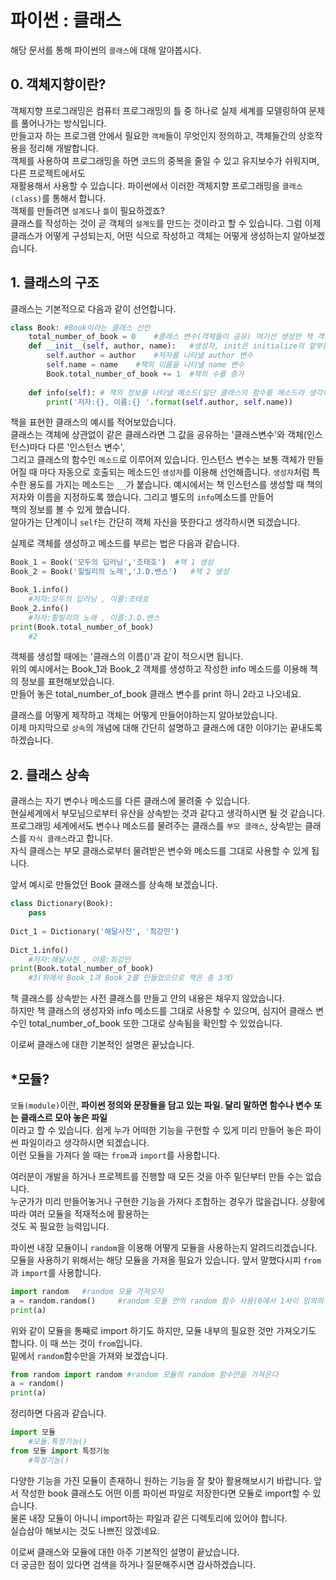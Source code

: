 #  파이썬 : 클래스
해당 문서를 통해 파이썬의 `클래스`에 대해 알아봅시다.  

## 0. 객체지향이란?
객체지향 프로그래밍은 컴퓨터 프로그래밍의 틀 중 하나로 실제 세계를 모델링하여 문제를 풀어나가는 방식입니다.  
만들고자 하는 프로그램 안에서 필요한 `객체`들이 무엇인지 정의하고, 객체들간의 상호작용을 정리해 개발합니다.   
객체를 사용하여 프로그래밍을 하면 코드의 중복을 줄일 수 있고 유지보수가 쉬워지며, 다른 프로젝트에서도   
재활용해서 사용할 수 있습니다. 파이썬에서 이러한 객체지향 프로그래밍을 `클래스(class)`를 통해서 합니다.   
객체를 만들려면 `설계도`나 `틀`이 필요하겠죠?   
클래스를 작성하는 것이 곧 객체의 `설계도`를 만드는 것이라고 할 수 있습니다.
그럼 이제 클래스가 어떻게 구성되는지, 어떤 식으로 작성하고 객체는 어떻게 생성하는지 알아보겠습니다.  

## 1. 클래스의 구조  
클래스는 기본적으로 다음과 같이 선언합니다.  
```python
class Book: #Book이라는 클래스 선언
    total_number_of_book = 0    #클래스 변수(객체들이 공유) 여기선 생성한 책 객체의 총 수를 나타냄
    def __init__(self, author, name):   #생성자, init은 initialize의 앞부분
        self.author = author    #저자를 나타낼 author 변수
        self.name = name    #책의 이름을 나타낼 name 변수
        Book.total_number_of_book += 1  #책의 수를 증가
        
    def info(self): # 책의 정보를 나타낼 메소드(일단 클래스의 함수를 메소드라 생각하자)
        print('저자:{}, 이름:{} '.format(self.author, self.name))

```
책을 표현한 클래스의 예시를 적어보았습니다.  
클래스는 객체에 상관없이 같은 클래스라면 그 값을 공유하는 '클래스변수'와 객체(인스턴스)마다 다른 '인스턴스 변수',  
그리고 클래스의 함수인 `메소드`로 이루어져 있습니다. 
인스턴스 변수는 보통 객체가 만들어질 때 마다 자동으로 호출되는 메소드인 `생성자`를 이용해 선언해줍니다.
`생성자`처럼 특수한 용도를 가지는 메소드는 `__`가 붙습니다.
예시에서는 책 인스턴스를 생성할 때 책의 저자와 이름을 지정하도록 했습니다. 그리고 별도의 `info`메소드를 만들어  
책의 정보를 볼 수 있게 했습니다.  
알아가는 단계이니 `self`는 간단히 객체 자신을 뜻한다고 생각하시면 되겠습니다. 
  
실제로 객체를 생성하고 메소드를 부르는 법은 다음과 같습니다.
```python
Book_1 = Book('모두의 딥러닝','조태호')  #책 1 생성
Book_2 = Book('힐빌리의 노래','J.D.밴스')   #책 2 생성

Book_1.info()
    #저자:모두의 딥러닝 , 이름:조태호
Book_2.info()
    #저자:힐빌리의 노래 , 이름:J.D.밴스
print(Book.total_number_of_book)
    #2
```
객체를 생성할 때에는 '클래스의 이름()'과 같이 적으시면 됩니다.  
위의 예시에서는 Book_1과 Book_2 객체를 생성하고 작성한 info 메소드를 이용해 책의 정보를 표현해보았습니다.  
만들어 놓은 total_number_of_book 클래스 변수를 print 하니 2라고 나오네요.  

클래스를 어떻게 제작하고 객체는 어떻게 만들어야하는지 알아보았습니다.  
이제 마지막으로 `상속`의 개념에 대해 간단히 설명하고 클래스에 대한 이야기는 끝내도록 하겠습니다.

## 2. 클래스 상속  
클래스는 자기 변수나 메소드를 다른 클래스에 물려줄 수 있습니다.  
현실세계에서 부모님으로부터 유산을 상속받는 것과 같다고 생각하시면 될 것 같습니다.  
프로그래밍 세계에서도 변수나 메소드를 물려주는 클래스를 `부모 클래스`, 상속받는 클래스를 `자식 클래스`라고 합니다.  
자식 클래스는 부모 클래스로부터 물려받은 변수와 메소드를 그대로 사용할 수 있게 됩니다.

앞서 예시로 만들었던 Book 클래스를 상속해 보겠습니다.
```python
class Dictionary(Book):
    pass
    
Dict_1 = Dictionary('해달사전', '최강민')
    
Dict_1.info()
    #저자:해달사전 , 이름:최강민
print(Book.total_number_of_book)    
    #3(위에서 Book_1과 Book_2를 만들었으므로 책은 총 3개)
```
책 클래스를 상속받는 사전 클래스를 만들고 안의 내용은 채우지 않았습니다.  
하지만 책 클래스의  생성자와 info 메소드를 그대로 사용할 수 있으며, 심지어 클래스 변수인 total_number_of_book 또한 
그대로 상속됨을 확인할 수 있었습니다.    
  
이로써 클래스에 대한 기본적인 설명은 끝났습니다.  

## *모듈?  
`모듈(module)`이란, __파이썬 정의와 문장들을 담고 있는 파일. 달리 말하면 함수나 변수 또는 클래스르 모아 놓은 파일__   
이라고 할 수 있습니다. 쉽게 누가 어떠한 기능을 구현할 수 있게 미리 만들어 놓은 파이썬 파일이라고 생각하시면 되겠습니다.  
이런 모듈을 가져다 쓸 때는 `from`과 `import`를 사용합니다.  
  
여러분이 개발을 하거나 프로젝트를 진행할 때 모든 것을 아주 밑단부터 만들 수는 없습니다.  
누군가가 미리 만들어놓거나 구현한 기능을 가져다 조합하는 경우가 많을겁니다. 상황에 따라 여러 모듈을 적재적소에 활용하는  
것도 꼭 필요한 능력입니다.

파이썬 내장 모듈이니 `random`을 이용해 어떻게 모듈을 사용하는지 알려드리겠습니다.  
모듈을 사용하기 위해서는 해당 모듈을 가져올 필요가 있습니다. 앞서 말했다시피 `from`과 `import`를 사용합니다.
```python
import random   #random 모듈 가져오자
a = random.random()     #random 모듈 안의 random 함수 사용(0에서 1사이 임의의 수를 뽑아줌)
print(a)
```
위와 같이 모듈을 통째로 import 하기도 하지만, 모듈 내부의 필요한 것만 가져오기도 합니다. 이 때 쓰는 것이 `from`입니다.   
밑에서 `random`함수만을 가져와 보겠습니다.
```python
from random import random #random 모듈의 random 함수만을 가져온다
a = random()
print(a)
```

정리하면 다음과 같습니다.
```python
import 모듈
    #모듈.특정기능() 
from 모듈 import 특정기능
    #특정기능()
```

다양한 기능을 가진 모듈이 존재하니 원하는 기능을 잘 찾아 활용해보시기 바랍니다.
앞서 작성한 book 클래스도 어떤 이름 파이썬 파일로 저장한다면 모듈로 import할 수 있습니다.  
물론 내장 모듈이 아니니 import하는 파일과 같은 디렉토리에 있어야 합니다.  
실습삼아 해보시는 것도 나쁘진 않겠네요.
  
이로써 클래스와 모듈에 대한 아주 기본적인 설명이 끝났습니다.  
더 궁금한 점이 있다면 검색을 하거나 질문해주시면 감사하겠습니다.    




 